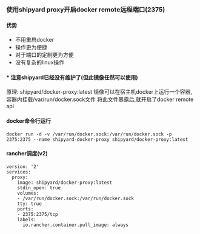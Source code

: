 ### 使用shipyard proxy开启docker remote远程端口(2375)

#### 优势
* 不用重启docker
* 操作更为便捷
* 对于端口的定制更为方便
* 没有复杂的linux操作

#### * 注意shipyard已经没有维护了(但此镜像任然可以使用)
原理: shipyard/docker-proxy:latest 镜像可以在宿主机docker上运行一个容器,容器内挂载/var/run/docker.sock文件 将此文件暴露后,就开启了docker remote api

#### docker命令行运行
```
docker run -d -v /var/run/docker.sock:/var/run/docker.sock -p 2375:2375 --name shipyard-docker-proxy shipyard/docker-proxy:latest
```

#### rancher调度(v2)
```
version: '2'
services:
  proxy:
    image: shipyard/docker-proxy:latest
    stdin_open: true
    volumes:
    - /var/run/docker.sock:/var/run/docker.sock
    tty: true
    ports:
    - 2375:2375/tcp
    labels:
      io.rancher.container.pull_image: always
```
